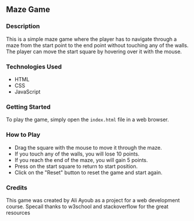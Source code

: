   <h2>Maze Game</h2>
  <h3>Description</h3>
  <p>
    This is a simple maze game where the player has to navigate through a maze
    from the start point to the end point without touching any of the walls. The
    player can move the start square by hovering over it with the mouse.
  </p>
  <h3>Technologies Used</h3>
  <ul>
    <li>HTML</li>
    <li>CSS</li>
    <li>JavaScript</li>
  </ul>
  <h3>Getting Started</h3>
  <p>
    To play the game, simply open the <code>index.html</code> file in a web
    browser.
  </p>
  <h3>How to Play</h3>
  <ul>
    <li>Drag the square with the mouse to move it through the maze.</li>
    <li>If you touch any of the walls, you will lose 10 points.</li>
    <li>If you reach the end of the maze, you will gain 5 points.</li>
    <li>Press on the start square to return to start position.</li>
    <li>Click on the "Reset" button to reset the game and start again.</li>
  </ul>
  <h3>Credits</h3>
  <p>
    This game was created by Ali Ayoub as a project for a web development
    course.
    Specail thanks to <a href"https://www.w3schools.com/howto/howto_js_draggable.asp">w3school</a> and 
    <a href"https://stackoverflow.com/questions/12066870/how-to-check-if-an-element-is-overlapping-other-elements">stackoverflow</a> 
    for the great resources 
  </p>
</div>
